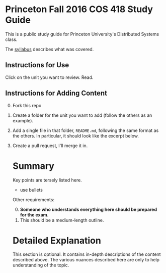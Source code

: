 # Princeton Fall 2016 COS 418 Study Guide

This is a public study guide for Princeton University's Distributed Systems class.

The [syllabus](https://www.cs.princeton.edu/courses/archive/fall16/cos418/syllabus.html) describes what was covered.

## Instructions for Use

Click on the unit you want to review. Read.

## Instructions for Adding Content

0. Fork this repo
0. Create a folder for the unit you want to add (follow the others as an example).
0. Add a single file in that folder, `README.md`, following the same format as the others. In particular, it should look like the excerpt below.
0. Create a pull request, I'll merge it in.

    # Summary

    Key points are tersely listed here.

    * use bullets

    Other requirements:

    0. **Someone who understands everything here should be prepared for the exam.**
    0. This should be a medium-length outline.

    # Detailed Explanation

    This section is optional. It contains in-depth descriptions of the content described above. The various nuances described here are only to help understanding of the topic.
